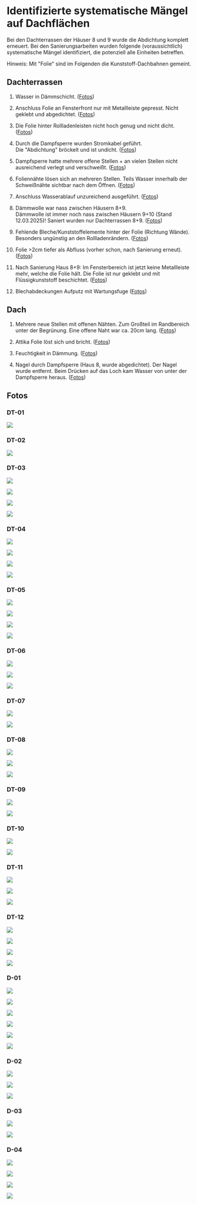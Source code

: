 # Identifizierte systematische Mängel auf Dachflächen

Bei den Dachterrassen der Häuser 8 und 9 wurde die Abdichtung komplett erneuert.
Bei den Sanierungsarbeiten wurden folgende (voraussichtlich) systematische Mängel identifiziert, die potenziell alle Einheiten betreffen.

Hinweis: Mit "Folie" sind im Folgenden die Kunststoff-Dachbahnen gemeint.

## Dachterrassen

1. Wasser in Dämmschicht. ([Fotos](#dt-01))

2. Anschluss Folie an Fensterfront nur mit Metallleiste gepresst. Nicht geklebt und abgedichtet. ([Fotos](#dt-02))

3. Die Folie hinter Rollladenleisten nicht hoch genug und nicht dicht. ([Fotos](#dt-03))

4. Durch die Dampfsperre wurden Stromkabel geführt.\
  Die "Abdichtung" bröckelt und ist undicht. ([Fotos](#dt-04))

5. Dampfsperre hatte mehrere offene Stellen + an vielen Stellen nicht ausreichend verlegt und verschweißt. ([Fotos](#dt-05))

6. Foliennähte lösen sich an mehreren Stellen. Teils Wasser innerhalb der Schweißnähte sichtbar nach dem Öffnen. ([Fotos](#dt-06))

7. Anschluss Wasserablauf unzureichend ausgeführt. ([Fotos](#dt-07))

8. Dämmwolle war nass zwischen Häusern 8+9.\
  Dämmwolle ist immer noch nass zwischen Häusern 9+10 (Stand 12.03.2025)! Saniert wurden nur Dachterrassen 8+9. ([Fotos](#dt-08))

9. Fehlende Bleche/Kunststoffelemente hinter der Folie (Richtung Wände). Besonders ungünstig an den Rollladenrändern. ([Fotos](#dt-09))

10. Folie >2cm tiefer als Abfluss (vorher schon, nach Sanierung erneut). ([Fotos](#dt-10))

11. Nach Sanierung Haus 8+9: Im Fensterbereich ist jetzt keine Metallleiste mehr, welche die Folie hält. Die Folie ist nur geklebt und mit Flüssigkunststoff beschichtet. ([Fotos](#dt-11))

12. Blechabdeckungen Aufputz mit Wartungsfuge ([Fotos](#dt-12))

## Dach

1. Mehrere neue Stellen mit offenen Nähten. Zum Großteil im Randbereich unter der Begrünung. Eine offene Naht war ca. 20cm lang. ([Fotos](#d-01))

2. Attika Folie löst sich und bricht. ([Fotos](#d-02))

3. Feuchtigkeit in Dämmung. ([Fotos](#d-03))

4. Nagel durch Dampfsperre (Haus 8, wurde abgedichtet). Der Nagel wurde entfernt. Beim Drücken auf das Loch kam Wasser von unter der Dampfsperre heraus. ([Fotos](#d-04))

## Fotos

### DT-01

![](DT-01%20Wasser%20in%20Dämmschicht/20241108_071316163_small.jpg)

### DT-02

![](DT-02%20Metallleise%20nur%20gepresst/20241113_083754812.RESTORED_small.jpg)

### DT-03

![](DT-03%20Folie%20Rollladenleisten/20241112_112052710_small.jpg)

![](DT-03%20Folie%20Rollladenleisten/20241112_112357229_small.jpg)

![](DT-03%20Folie%20Rollladenleisten/20241113_143417068_small.jpg)

![](DT-03%20Folie%20Rollladenleisten/20241113_143434346_small.jpg)

### DT-04

![](DT-04%20Stromkabel%20durch%20Dampfsperre/20241112_135352493_small.jpg)

![](DT-04%20Stromkabel%20durch%20Dampfsperre/20241115_105506792_small.jpg)

![](DT-04%20Stromkabel%20durch%20Dampfsperre/20241115_105543737_small.jpg)

![](DT-04%20Stromkabel%20durch%20Dampfsperre/20241115_114451724_small.jpg)


### DT-05

![](DT-05%20Dampfsperre%20offen/20241112_135337194_small.jpg)

![](DT-05%20Dampfsperre%20offen/20241113_104131702_small.jpg)

![](DT-05%20Dampfsperre%20offen/20241115_115729948_small.jpg)

![](DT-05%20Dampfsperre%20offen/20241115_120133243_small.jpg)

### DT-06

![](DT-06%20Foliennähte%20offen/20241112_120958583_small.jpg)

![](DT-06%20Foliennähte%20offen/20241112_121053739_small.jpg)

![](DT-06%20Foliennähte%20offen/20241112_121226240_small.jpg)

### DT-07

![](DT-07%20Wasserablauf/20241112_091502370_small.jpg)

![](DT-07%20Wasserablauf/20241112_140029938_small.jpg)

### DT-08

![](DT-08%20Dämmwolle%20nass/20241112_122049591_small.jpg)

![](DT-08%20Dämmwolle%20nass/20241112_122058607_small.jpg)

![](DT-08%20Dämmwolle%20nass/20241115_114229147_small.jpg)

### DT-09

![](DT-09%20Nichts%20hinter%20Folie/20241112_090513562_small.jpg)

![](DT-09%20Nichts%20hinter%20Folie/20241112_122300265_small.jpg)

### DT-10

![](DT-10%20Folie%20tiefer/20241115_173354_DSC_7709_small.jpg)

![](DT-10%20Folie%20tiefer/PXL_20241216_073344559_small.jpg)

### DT-11

![](DT-11%20Neu%20Keine%20Metallleiste/20241113_103922182_small.jpg)

![](DT-11%20Neu%20Keine%20Metallleiste/20241115_145041514_small.jpg)

![](DT-11%20Neu%20Keine%20Metallleiste/20241115_174326_DSC_7739_small.jpg)

### DT-12

![](DT-12%20Blechabdeckungen/20241107_141048_DSC_7681_small.jpg)

![](DT-12%20Blechabdeckungen/20241112_090534544_small.jpg)

![](DT-12%20Blechabdeckungen/20241115_174440_DSC_7748_small.jpg)

![](DT-12%20Blechabdeckungen/20241115_174600_DSC_7749_small.jpg)

### D-01

![](D-01%20Dach%20Leckagen/20241113_104756225_small.jpg)

![](D-01%20Dach%20Leckagen/20241113_105405032_small.jpg)

![](D-01%20Dach%20Leckagen/20241114_084450552_small.jpg)

![](D-01%20Dach%20Leckagen/20241114_084513072_small.jpg)

![](D-01%20Dach%20Leckagen/20241114_084719178_small.jpg)

![](D-01%20Dach%20Leckagen/20241114_084903993_small.jpg)

### D-02

![](D-02%20Dach%20Attika/20241113_104841923_small.jpg)

![](D-02%20Dach%20Attika/20241113_105036336_small.jpg)

![](D-02%20Dach%20Attika/20241114_085012285_small.jpg)

### D-03

![](D-03%20Dach%20Feuchtigkeit%20Dämmung/20241113_081417433_small.jpg)

![](D-03%20Dach%20Feuchtigkeit%20Dämmung/20241113_081830282_small.jpg)

### D-04

![](DT-04%20Stromkabel%20durch%20Dampfsperre/20241112_135352493_small.jpg)

![](DT-04%20Stromkabel%20durch%20Dampfsperre/20241115_105506792_small.jpg)

![](DT-04%20Stromkabel%20durch%20Dampfsperre/20241115_105543737_small.jpg)

![](DT-04%20Stromkabel%20durch%20Dampfsperre/20241115_114451724_small.jpg)
